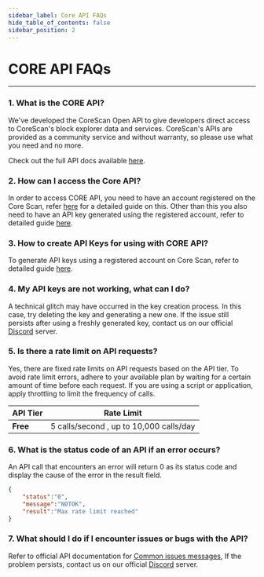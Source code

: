 ```yaml
---
sidebar_label: Core API FAQs
hide_table_of_contents: false
sidebar_position: 2
---
```


# CORE API FAQs
---

### 1. What is the CORE API?

We've developed the CoreScan Open API to give developers direct access to CoreScan's block explorer data and services. CoreScan's APIs are provided as a community service and without warranty, so please use what you need and no more.

Check out the full API docs available [here](https://docs.coredao.org/api/).

### 2. How can I access the Core API?

In order to access CORE API, you need to have an account registered on the Core Scan, refer [here](https://docs.coredao.org/api/tutorials/creating-an-account) for a detailed guide on this. Other than this you also need to have an API key generated using the registered account, refer to detailed guide [here](https://docs.coredao.org/api/tutorials/generate-an-api-key).

### 3. How to create API Keys for using with CORE API?

To generate API keys using a registered account on Core Scan, refer to detailed guide [here](https://docs.coredao.org/api/tutorials/generate-an-api-key).

### 4. My API keys are not working, what can I do?

A technical glitch may have occurred in the key creation process. In this case, try deleting the key and generating a new one.​ If the issue still persists after using a freshly generated key, contact us on our official [Discord](https://discord.com/invite/coredaoofficial) server.

### 5. Is there a rate limit on API requests?

Yes, there are fixed rate limits on API requests based on the API tier. To avoid rate limit errors, adhere to your available plan by waiting for a certain amount of time before each request. If you are using a script or application, apply throttling to limit the frequency of calls.

| **API Tier** | **Rate Limit** |
| ------------ | -------------- |
| **Free**     | 5 calls/second , up to 10,000 calls/day |

### 6. What is the status code of an API if an error occurs?

An API call that encounters an error will return 0 as its status code and display the cause of the error in the result field.

```json
{
    "status":"0",
    "message":"NOTOK",
    "result":"Max rate limit reached"
}
```

<!-- ### 7. Does the Core API support smart contract interactions?

### 8. How do I ensure the security of my API usage?

### 9. Are there any tools or libraries available to simplify API integration? -->

### 7. What should I do if I encounter issues or bugs with the API?

Refer to official API documentation for [Common issues messages](https://docs.coredao.org/api/tutorials/common-error-messages), If the problem persists, contact us on our official [Discord](https://discord.com/invite/coredaoofficial) server.

<!-- ### 11. What types of data can I retrieve using the Core API? -->